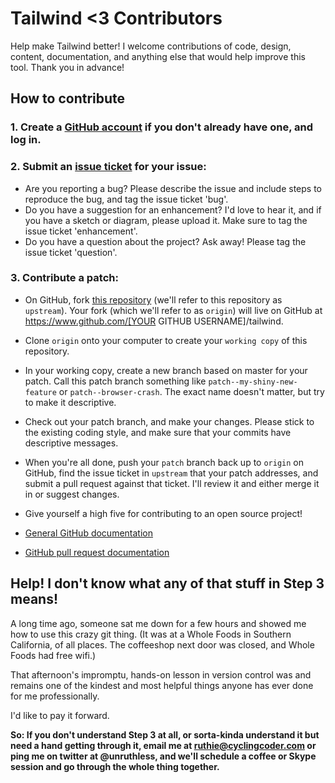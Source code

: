 # Tailwind <3 Contributors

Help make Tailwind better! I welcome contributions of code, design, content, documentation, and anything else that would help improve this tool. Thank you in advance!

## How to contribute

### 1. Create a [GitHub account](https://github.com/signup/free) if you don't already have one, and log in.

### 2. Submit an [issue ticket](https://github.com/unruthless/tailwind/issues) for your issue:

* Are you reporting a bug? Please describe the issue and include steps to reproduce the bug, and tag the issue ticket 'bug'.
* Do you have a suggestion for an enhancement? I'd love to hear it, and if you have a sketch or diagram, please upload it. Make sure to tag the issue ticket 'enhancement'.
* Do you have a question about the project? Ask away! Please tag the issue ticket 'question'.

### 3. Contribute a patch:

* On GitHub, fork [this repository](https://www.github.com/unruthless/tailwind) (we'll refer to this repository as `upstream`). Your fork (which we'll refer to as `origin`) will live on GitHub at https://www.github.com/[YOUR GITHUB USERNAME]/tailwind.
* Clone `origin` onto your computer to create your `working copy` of this repository.
* In your working copy, create a new branch based on master for your patch. Call this patch branch something like `patch--my-shiny-new-feature` or `patch--browser-crash`. The exact name doesn't matter, but try to make it descriptive.
* Check out your patch branch, and make your changes. Please stick to the existing coding style, and make sure that your commits have descriptive messages.
* When you're all done, push your `patch` branch back up to `origin` on GitHub, find the issue ticket in `upstream` that your patch addresses, and submit a pull request against that ticket. I'll review it and either merge it in or suggest changes.
* Give yourself a high five for contributing to an open source project!

* [General GitHub documentation](http://help.github.com/)
* [GitHub pull request documentation](http://help.github.com/send-pull-requests/)

## Help! I don't know what any of that stuff in Step 3 means!

A long time ago, someone sat me down for a few hours and showed me how to use this crazy git thing. (It was at a Whole Foods in Southern California, of all places. The coffeeshop next door was closed, and Whole Foods had free wifi.)

That afternoon's impromptu, hands-on lesson in version control was and remains one of the kindest and most helpful things anyone has ever done for me professionally.

I'd like to pay it forward.

<b>So: If you don't understand Step 3 at all, or sorta-kinda understand it but need a hand getting through it, email me at ruthie@cyclingcoder.com or ping me on twitter at @unruthless, and we'll schedule a coffee or Skype session and go through the whole thing together.</b>
